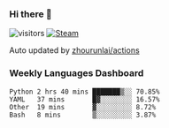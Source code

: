 ### Hi there 👋

![visitors](https://visitor-badge.glitch.me/badge?page_id=zhourunlai)
[![Steam](https://img.shields.io/badge/dynamic/json?label=Steam&query=%24.data.totalSubs&url=https%3A%2F%2Fapi.spencerwoo.com%2Fsubstats%2F%3Fsource%3DsteamGames%26queryKey%3D76561198285156854&suffix=%20Games&logo=steam&labelColor=134375&color=0b1a37&longCache=true)](http://steamcommunity.com/profiles/76561198285156854)

Auto updated by <a href="https://github.com/zhourunlai/zhourunlai/actions" target="_blank">zhourunlai/actions</a>

### Weekly Languages Dashboard

<!--PART:wakatime-->
```text
Python 2 hrs 40 mins ███████▒░░ 70.85%
YAML   37 mins       █▓░░░░░░░░ 16.57%
Other  19 mins       ▓░░░░░░░░░ 8.72%
Bash   8 mins        ▒░░░░░░░░░ 3.87%
```
<!--PART:wakatime-->
